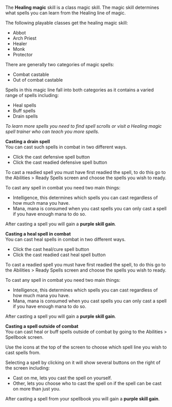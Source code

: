 The **Healing magic** skill is a class magic skill. The magic skill determines what spells you can learn from the Healing line of magic.

The following playable classes get the healing magic skill:

*   Abbot
*   Arch Priest
*   Healer
*   Monk
*   Protector

There are generally two categories of magic spells:

*   Combat castable
*   Out of combat castable

Spells in this magic line fall into both categories as it contains a varied range of spells including:

*   Heal spells
*   Buff spells
*   Drain spells

_To learn more spells you need to find spell scrolls or visit a Healing magic spell trainer who can teach you more spells._  

**Casting a drain spell**  
You can cast such spells in combat in two different ways.

*   Click the cast defensive spell button
*   Click the cast readied defensive spell button

To cast a readied spell you must have first readied the spell, to do this go to the Abilities > Ready Spells screen and choose the spells you wish to ready.

To cast any spell in combat you need two main things:

*   Intelligence, this determines which spells you can cast regardless of how much mana you have.
*   Mana, mana is consumed when you cast spells you can only cast a spell if you have enough mana to do so.

After casting a spell you will gain a **purple skill gain**.

**Casting a heal spell in combat**  
You can cast heal spells in combat in two different ways.

*   Click the cast heal/cure spell button
*   Click the cast readied cast heal spell button

To cast a readied spell you must have first readied the spell, to do this go to the Abilities > Ready Spells screen and choose the spells you wish to ready.

To cast any spell in combat you need two main things:

*   Intelligence, this determines which spells you can cast regardless of how much mana you have.
*   Mana, mana is consumed when you cast spells you can only cast a spell if you have enough mana to do so.

After casting a spell you will gain a **purple skill gain**.

**Casting a spell outside of combat**  
You can cast heal or buff spells outside of combat by going to the Abilities > Spellbook screen.

Use the icons at the top of the screen to choose which spell line you wish to cast spells from. 

Selecting a spell by clicking on it will show several buttons on the right of the screen including:

*   Cast on me, lets you cast the spell on yourself.
*   Other, lets you choose who to cast the spell on if the spell can be cast on more than just you.

After casting a spell from your spellbook you will gain a **purple skill gain**.